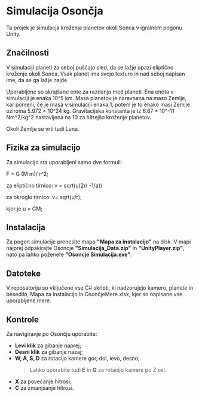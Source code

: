 # Simulacija Osončja
Ta projek je simulacja kroženja planetov okoli Sonca v igralnem pogonu Unity. 
## Značilnosti
V simulaciji planeti za seboj puščajo sled, da se lažje upazi eliptično kroženje okoli Sonca.
Vsak planet ima svojo texturo in nad seboj napisan ime, da se ga lažje najde.


Uporabljene so skrajšane ente za razdanjo med planeti. Ena enota v simulaciji je enaka 10^5 km. 
Masa planetov je naravnana na maso Zemlje, kar pomeni, če je masa v simulaciji enaka 1, potem je to enako masi Zemlje oziroma 5.972 × 10^24 kg.
Gravitacijska konstanta je iz 6.67 * 10^-11 Nm^2/kg^2 nastavljena na 10 za hitrejšo kroženje planetov.


Okoli Zemlje se vrti tudi Luna.
## Fizika za simulacijo
Za simulacijo sta uporabljeni samo dve formuli:

F = G (M m)/ r^2;

za eliptično tirnico: v = sqrt(u(2/r -1/a))


za okroglo tirnico: v= sqrt(u/r);

kjer je u = GM;
## Instalacija
Za pogon simulacije prenesite mapo **"Mapa za instalacijo"** na disk. V mapi najprej odpakirajte Osoncje **"Simulacija_Data.zip"** in **"UnityPlayer.zip"**, nato pa lahko poženete **"Osoncje Simulacija.exe"**.
## Datoteke
V reposatoriju so vključene vse C# skripti, ki nadzorujejo kamero, planete in  besedilo, Mapa za instalacijo in OsončjeMere.xlsx, kjer so napisane vse uporabljene mere.


## Kontrole
Za navigiranje po Osončju uporabite:
- **Levi klik** za gibanje naprej;
- **Desni klik** za gibanje nazaj;
- **W, A, S, D** za rotacijo kamere gor, dol, levo, desno;
  > Lahko uporabite tudi **E** in **Q** za rotacijo kamere po Z osi.
- **X** za povečanje hitrosi;
- **C** za zmanjšanje hitrosi.
